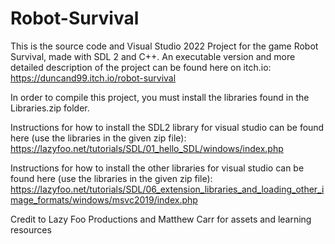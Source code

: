 # Robot-Survival

This is the source code and Visual Studio 2022 Project for the game Robot Survival, made with SDL 2 and C++. 
An executable version and more detailed description of the project can be found here on itch.io: https://duncand99.itch.io/robot-survival

In order to compile this project, you must install the libraries found in the Libraries.zip folder. 

Instructions for how to install the SDL2 library for visual studio can be found here (use the libraries in the given zip file): https://lazyfoo.net/tutorials/SDL/01_hello_SDL/windows/index.php

Instructions for how to install the other libraries for visual studio can be found here (use the libraries in the given zip file):
https://lazyfoo.net/tutorials/SDL/06_extension_libraries_and_loading_other_image_formats/windows/msvc2019/index.php

Credit to Lazy Foo Productions and Matthew Carr for assets and learning resources
